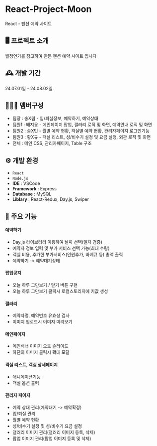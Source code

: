 # React-Project-Moon
React - 펜션 예약 사이트

## 🖥️ 프로젝트 소개
월정연가를 참고하여 만든 펜션 예약 사이트 입니다

## 🕰️ 개발 기간
24.07.01일 - 24.08.02일

## 🧑‍🤝‍🧑 맴버구성
- 팀장 : 송X림 - 입/퇴실정보, 예약하기, 예약상태
- 팀원1 : 배지웅 - 메인페이지 팝업, 갤러리 로직 및 화면, 예약안내 로직 및 화면
- 팀원2 : 송X민 - 월별 예약 현황, 객실별 예약 현황, 관리자페이지 로그인기능
- 팀원3 : 황X규 - 객실 리스트, 성/비수기 설정 및 요금 설정, 외관 로직 및 화면
- 전체 : 메인 CSS, 관리자페이지, Table 구조

## ⚙️ 개발 환경
- `React` 
- `Node.js`
- **IDE** : VSCode
- **Framework** : Express
- **Database** : MySQL
- **Liblary** : React-Redux, Day.js, Swiper

## 📌 주요 기능
#### 예약하기 
- Day.js 라이브러리 이용하여 날짜 선택(일자 검증)
- 예약자 정보 입력 및 부가 서비스 선택 가능(최대 수량)
- 객실 비용, 추가한 부가서비스(인원추가, 바베큐 등) 총액 출력
- 예약하기 -> 예약대기상태 
#### 팝업공지
- 오늘 하루 그만보기 / 닫기 버튼 구현
- 오늘 하루 그만보기 클릭시 로컬스토리지에 키값 생성
#### 갤러리
-  예약자명, 예약번호 유효성 검사
-  이미지 업로드시 이미지 미리보기
#### 메인페이지
- 메인배너 이미지 오토 슬라이드
- 하단의 이미지 클릭시 확대 모달
#### 객실 리스트, 객실 상세페이지
- 애니메이션기능
- 객실 옵션 출력
#### 관리자 페이지
- 예약 상태 관리(예약대기 -> 예약확정)
- 입/퇴실 관리
- 월별 예약 현황
- 성/비수기 설정 및 성/비수기 요금 설정
- 갤러리 이미지 관리(갤러리 이미지 등록, 삭제)
- 팝업 이미지 관리(팝업 이미지 등록 및 삭제)

